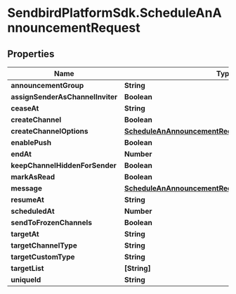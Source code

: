 # SendbirdPlatformSdk.ScheduleAnAnnouncementRequest

## Properties

Name | Type | Description | Notes
------------ | ------------- | ------------- | -------------
**announcementGroup** | **String** |  | [optional] 
**assignSenderAsChannelInviter** | **Boolean** |  | [optional] 
**ceaseAt** | **String** |  | [optional] 
**createChannel** | **Boolean** |  | [optional] 
**createChannelOptions** | [**ScheduleAnAnnouncementRequestCreateChannelOptions**](ScheduleAnAnnouncementRequestCreateChannelOptions.md) |  | [optional] 
**enablePush** | **Boolean** |  | [optional] 
**endAt** | **Number** |  | [optional] 
**keepChannelHiddenForSender** | **Boolean** |  | [optional] 
**markAsRead** | **Boolean** |  | [optional] 
**message** | [**ScheduleAnAnnouncementRequestMessage**](ScheduleAnAnnouncementRequestMessage.md) |  | [optional] 
**resumeAt** | **String** |  | [optional] 
**scheduledAt** | **Number** |  | [optional] 
**sendToFrozenChannels** | **Boolean** |  | [optional] 
**targetAt** | **String** |  | [optional] 
**targetChannelType** | **String** |  | [optional] 
**targetCustomType** | **String** |  | [optional] 
**targetList** | **[String]** |  | [optional] 
**uniqueId** | **String** |  | [optional] 


